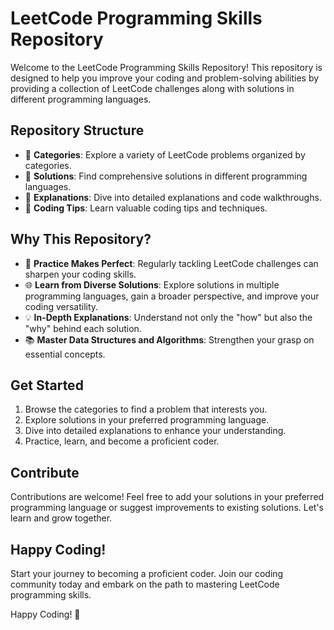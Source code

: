 # LeetCode Programming Skills Repository

Welcome to the LeetCode Programming Skills Repository! This repository is designed to help you improve your coding and problem-solving abilities by providing a collection of LeetCode challenges along with solutions in different programming languages.

## Repository Structure

- 📁 **Categories**: Explore a variety of LeetCode problems organized by categories.
- 📁 **Solutions**: Find comprehensive solutions in different programming languages.
- 📁 **Explanations**: Dive into detailed explanations and code walkthroughs.
- 📁 **Coding Tips**: Learn valuable coding tips and techniques.

## Why This Repository?

- 🚀 **Practice Makes Perfect**: Regularly tackling LeetCode challenges can sharpen your coding skills.
- 🌐 **Learn from Diverse Solutions**: Explore solutions in multiple programming languages, gain a broader perspective, and improve your coding versatility.
- 💡 **In-Depth Explanations**: Understand not only the "how" but also the "why" behind each solution.
- 📚 **Master Data Structures and Algorithms**: Strengthen your grasp on essential concepts.

## Get Started

1. Browse the categories to find a problem that interests you.
2. Explore solutions in your preferred programming language.
3. Dive into detailed explanations to enhance your understanding.
4. Practice, learn, and become a proficient coder.

## Contribute

Contributions are welcome! Feel free to add your solutions in your preferred programming language or suggest improvements to existing solutions. Let's learn and grow together.

## Happy Coding!

Start your journey to becoming a proficient coder. Join our coding community today and embark on the path to mastering LeetCode programming skills.

Happy Coding! 🚀
